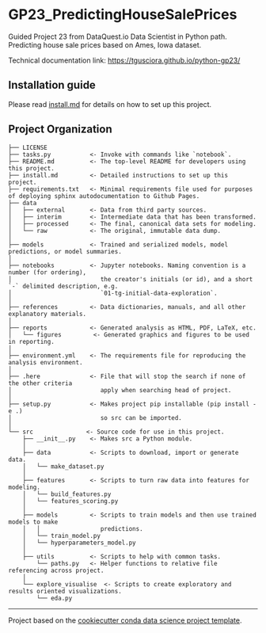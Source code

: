 # GP23_PredictingHouseSalePrices

Guided Project 23 from DataQuest.io Data Scientist in Python path. Predicting house sale prices based on Ames, Iowa dataset.

Technical documentation link: https://tgusciora.github.io/python-gp23/
  
## Installation guide

Please read [install.md](install.md) for details on how to set up this project.

## Project Organization

    ├── LICENSE
    ├── tasks.py           <- Invoke with commands like `notebook`.
    ├── README.md          <- The top-level README for developers using this project.
    ├── install.md         <- Detailed instructions to set up this project.
	├── requirements.txt   <- Minimal requirements file used for purposes of deploying sphinx autodocumentation to Github Pages.
    ├── data
    │   ├── external       <- Data from third party sources.
    │   ├── interim        <- Intermediate data that has been transformed.
    │   ├── processed      <- The final, canonical data sets for modeling.
    │   └── raw            <- The original, immutable data dump.
    │
    ├── models             <- Trained and serialized models, model predictions, or model summaries.
    │
    ├── notebooks          <- Jupyter notebooks. Naming convention is a number (for ordering),
    │                         the creator's initials (or id), and a short `-` delimited description, e.g.
    │                         `01-tg-initial-data-exploration`.
    │
    ├── references         <- Data dictionaries, manuals, and all other explanatory materials.
    │
    ├── reports            <- Generated analysis as HTML, PDF, LaTeX, etc.
    │   └── figures         <- Generated graphics and figures to be used in reporting.
    │
    ├── environment.yml    <- The requirements file for reproducing the analysis environment.
    │
    ├── .here              <- File that will stop the search if none of the other criteria
    │                         apply when searching head of project.
    │
    ├── setup.py           <- Makes project pip installable (pip install -e .)
    │                         so src can be imported.
    │
    └── src               <- Source code for use in this project.
        ├── __init__.py    <- Makes src a Python module.
        │
        ├── data           <- Scripts to download, import or generate data.
        │   └── make_dataset.py
        │
        ├── features       <- Scripts to turn raw data into features for modeling.
        │   └── build_features.py
        │   └── features_scoring.py		
        │
        ├── models         <- Scripts to train models and then use trained models to make
        │   │                 predictions.
        │   └── train_model.py
        │   └── hyperparameters_model.py		
        │
        ├── utils          <- Scripts to help with common tasks.
            └── paths.py   <- Helper functions to relative file referencing across project.
        │
        └── explore_visualise  <- Scripts to create exploratory and results oriented visualizations.
            └── eda.py

---
Project based on the [cookiecutter conda data science project template](https://github.com/jvelezmagic/cookiecutter-conda-data-science).
